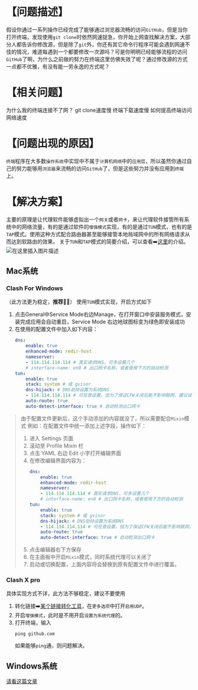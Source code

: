 

# 【问题描述】

假设你通过一系列操作已经完成了能够通过浏览器流畅的访问`GitHub`，但是当你打开终端，发现使用`git clone`时依然网速捉急，你开始上网查找解决方案，大部分人都告诉你修改源，但是除了`git`外，你还有其它命令行程序可能会遇到网速不佳的情况，难道每遇到一个都要修改一次源吗？可是你明明已经能够流程的访问`GitHub`了啊，为什么之前做的努力在终端这里仿佛失效了呢？通过修改源的方式一点都不优雅，有没有能一劳永逸的方式呢？
# 【相关问题】
为什么我的终端连接不了网？
git clone速度慢
终端下载速度慢
如何提高终端访问网络速度
# 【问题出现的原因】
`终端`程序在大多数`操作系统`中实现中不属于`计算机网络`中的`应用层`，所以虽然你通过自己的努力能够用`浏览器`来流畅的访问`GitHub`了，但是这些努力并没有应用到`终端`上。

# 【解决方案】
主要的原理是让代理软件能够虚拟出一个`网关`或者`网卡`，来让代理软件接管所有系统中的网络流量，有的是通过软件的`增强模式`实现，有的是通过`TUN`模式，也有的是`TAP`模式。使用这种方式配合路由器甚至能够接管本地局域网中的所有网络请求从而达到软路由的效果。
关于`TUN`和`TAP`模式的简要介绍，可以查看➡️[这里](https://zh.wikipedia.org/wiki/TUN与TAP)的介绍。
![在这里插入图片描述](https://cdn.jsdelivr.net/gh/wholon/image@main/uPic/watermark,type_ZmFuZ3poZW5naGVpdGk,shadow_10,text_aHR0cHM6Ly9ibG9nLmNzZG4ubmV0L3dlaXhpbl80NDk5NjIzMg==,size_16,color_FFFFFF,t_70-20211105004830876.png)

## Mac系统
### Clash For Windows
（此方法更为稳定，**推荐🌟🌟**）
使用`TUN`模式实现，开启方式如下

1. 点击General中Service Mode右边Manage，在打开窗口中安装服务模式，安装完成应用会自动重启，Service Mode 右边地球图标变为绿色即安装成功
2. 在使用的配置文件中加入如下内容：
	```yaml
	dns:
		enable: true
		enhanced-mode: redir-host
		nameserver:
		- 114.114.114.114 # 真实请求DNS，可多设置几个
		# interface-name: en0 # 出口网卡名称，或者使用下方的自动检测
	tun:
		enable: true
		stack: system # 或 gvisor
		dns-hijack: # DNS劫持设置为系统DNS
		- 114.114.114.114 # 可任意设置，但为了保证CFW关闭后能不影响联网，建议设置真实能访问的DNS服务器
		auto-route: true
		auto-detect-interface: true # 自动检测出口网卡
	```
>由于配置文件更新后，这个手动添加的内容就没了，所以需要配合`Mixin`模式
>例如：在配置文件中统一添加上述字段，操作如下：
>1. 进入 Settings 页面
>2. 滚动至 Profile Mixin 栏
>3. 点击 YAML 右边 Edit 小字打开编辑界面
>4. 在修改编辑界面内容为：
>		```yaml
>		dns:
>			enable: true
>			enhanced-mode: redir-host
>			nameserver:
>			- 114.114.114.114 # 真实请求DNS，可多设置几个
>			# interface-name: en0 # 出口网卡名称，或者使用下方的自动检测
>		tun:
>			enable: true
>			stack: system # 或 gvisor
>			dns-hijack: # DNS劫持设置为系统DNS
>			- 114.114.114.114 # 可任意设置，但为了保证CFW关闭后能不影响联网，建议设置真实能访问的DNS服务器
>			auto-route: true
>			auto-detect-interface: true # 自动检测出口网卡
>		```
>5. 点击编辑器右下方保存
>6. 在主面板中开启`Mixin`模式，同时系统代理可以关闭了
>7. 启动或切换配置，上面内容将会替换到原有配置文件中进行覆盖。

### Clash X pro
具体实现方式不详，此方法不够稳定，建议不要使用
1. 转化链接➡️[某个链接转化工具](https://zl.suying777.com)，在`更多选项`中打开`启用UDP`。
2. 开启`增强模式`，此时是不用开启`设置为系统代理`的。
3. 打开终端，输入
	```shell
	ping github.com
	```
	如果能够`ping`通，则问题解决。


## Windows系统
[请看这篇文章](https://docs.cfw.lbyczf.com/contents/tun.html)